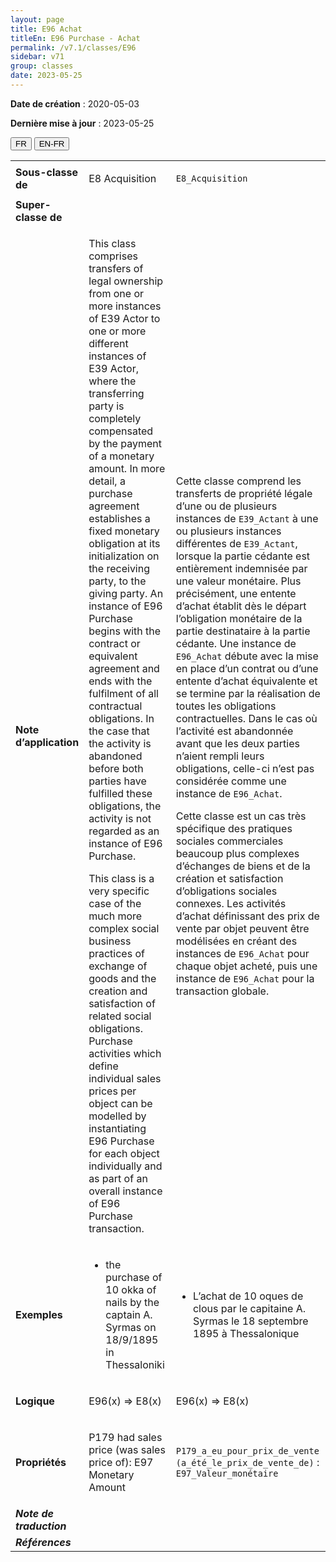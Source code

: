 ```yaml
---
layout: page
title: E96 Achat
titleEn: E96 Purchase - Achat
permalink: /v7.1/classes/E96
sidebar: v71
group: classes
date: 2023-05-25
---
```


**Date de création** : 2020-05-03

**Dernière mise à jour** : 2023-05-25

<div class="lang-buttons">
 <button id="fr" class="activate">FR</button>
 <button id="en-fr">EN-FR</button>
</div>

<table>
<tbody>
<tr>
<td><strong>Sous-classe de</strong></td>
<td class="en">
<p>E8 Acquisition</p>
</td>
<td>
<p><code class="language-plaintext highlighter-rouge">E8_Acquisition</code></p>
</td>
</tr>
<tr>
<td><strong>Super-classe de</strong></td>
<td class="en">
</td>
<td>
</td>
</tr>
<tr>
<td><strong>Note d’application</strong></td>
<td class="en">
<p>This class comprises transfers of legal ownership from one or more instances of E39 Actor to one or more different instances of E39 Actor, where the transferring party is completely compensated by the payment of a monetary amount. In more detail, a purchase agreement establishes a fixed monetary obligation at its initialization on the receiving party, to the giving party. An instance of E96 Purchase begins with the contract or equivalent agreement and ends with the fulfilment of all contractual obligations. In the case that the activity is abandoned before both parties have fulfilled these obligations, the activity is not regarded as an instance of E96 Purchase.</p>
<p>This class is a very specific case of the much more complex social business practices of exchange of goods and the creation and satisfaction of related social obligations. Purchase activities which define individual sales prices per object can be modelled by instantiating E96 Purchase for each object individually and as part of an overall instance of E96 Purchase transaction.</p>
</td>
<td>
<p>Cette classe comprend les transferts de propriété légale d’une ou de plusieurs instances de <code class="language-plaintext highlighter-rouge">E39_Actant</code> à une ou plusieurs instances différentes de <code class="language-plaintext highlighter-rouge">E39_Actant</code>, lorsque la partie cédante est entièrement indemnisée par une valeur monétaire. Plus précisément, une entente d’achat établit dès le départ l’obligation monétaire de la partie destinataire à la partie cédante. Une instance de <code class="language-plaintext highlighter-rouge">E96_Achat</code> débute avec la mise en place d’un contrat ou d’une entente d’achat équivalente et se termine par la réalisation de toutes les obligations contractuelles. Dans le cas où l’activité est abandonnée avant que les deux parties n’aient rempli leurs obligations, celle-ci n’est pas considérée comme une instance de <code class="language-plaintext highlighter-rouge">E96_Achat</code>. </p>
<p>Cette classe est un cas très spécifique des pratiques sociales commerciales beaucoup plus complexes d’échanges de biens et de la création et satisfaction d’obligations sociales connexes. Les activités d’achat définissant des prix de vente par objet peuvent être modélisées en créant des instances de <code class="language-plaintext highlighter-rouge">E96_Achat</code> pour chaque objet acheté, puis une instance de <code class="language-plaintext highlighter-rouge">E96_Achat</code> pour la transaction globale. </p>
</td>
</tr>
<tr>
<td><strong>Exemples</strong></td>
<td class="en">
<ul>
<li><p>the purchase of 10 okka of nails by the captain A. Syrmas on 18/9/1895 in Thessaloniki</p>
</li>
</ul>
</td>
<td>
<ul>
<li><p>L’achat de 10 oques de clous par le capitaine A. Syrmas le 18 septembre 1895 à Thessalonique </p>
</li>
</ul>
</td>
</tr>
<tr>
<td><strong>Logique</strong></td>
<td class="en">
<p>E96(x) ⇒ E8(x)</p>
</td>
<td>
<p>E96(x) ⇒ E8(x)</p>
</td>
</tr>
<tr>
<td><strong>Propriétés</strong></td>
<td class="en">
<p>P179 had sales price (was sales price of): E97 Monetary Amount</p>
</td>
<td>
<p><code class="language-plaintext highlighter-rouge">P179_a_eu_pour_prix_de_vente (a_été_le_prix_de_vente_de)</code> : <code class="language-plaintext highlighter-rouge">E97_Valeur_monétaire</code> </p>
</td>
</tr>
<tr>
<td><strong><em>Note de traduction</em></strong></td>
<td colspan="2">
</td>
</tr>
<tr>
<td><strong><em>Références</em></strong></td>
<td colspan="2">
</td>
</tr>
</tbody>
</table>
